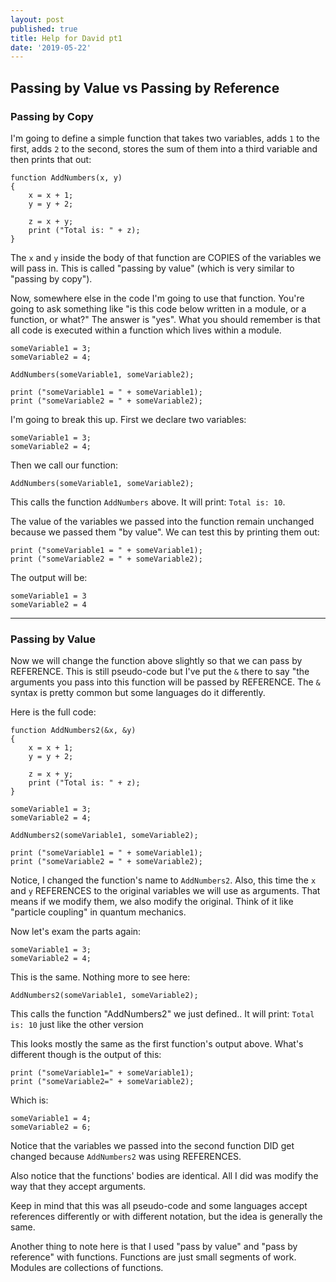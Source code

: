 ```yaml
---
layout: post
published: true
title: Help for David pt1
date: '2019-05-22'
---
```

## Passing by Value vs Passing by Reference

### Passing by Copy

I'm going to define a simple function that takes two variables, adds `1` to the first, adds `2` to the second, stores the sum of them into a third variable and then prints that out:

```
function AddNumbers(x, y)
{
    x = x + 1;
    y = y + 2;

    z = x + y;
    print ("Total is: " + z);
}
```

The `x` and `y` inside the body of that function are COPIES of the variables we will pass in. This is called "passing by value" (which is very similar to "passing by copy").

Now, somewhere else in the code I'm going to use that function. You're going to ask something like "is this code below written in a module, or a function, or what?" The answer is "yes". What you should remember is that all code is executed within a function which lives within a module.

```
someVariable1 = 3;
someVariable2 = 4;

AddNumbers(someVariable1, someVariable2);

print ("someVariable1 = " + someVariable1);
print ("someVariable2 = " + someVariable2);
```

I'm going to break this up. First we declare two variables:

```
someVariable1 = 3;
someVariable2 = 4;
```

Then we call our function: 

```
AddNumbers(someVariable1, someVariable2);
```

This calls the function `AddNumbers` above. It will print: `Total is: 10`.

The value of the variables we passed into the function remain unchanged because we passed them "by value". We can test this by printing them out:

```
print ("someVariable1 = " + someVariable1);
print ("someVariable2 = " + someVariable2);
```

The output will be:
```
someVariable1 = 3
someVariable2 = 4
```


<hr/>

### Passing by Value

Now we will change the function above slightly so that we can pass by REFERENCE. This is still pseudo-code but I've put the `&` there to say "the arguments you pass into this function will be passed by REFERENCE. The `&` syntax is pretty common but some languages do it differently.

Here is the full code:

```
function AddNumbers2(&x, &y)
{
    x = x + 1;
    y = y + 2;
    
    z = x + y;
    print ("Total is: " + z);
}

someVariable1 = 3;
someVariable2 = 4;

AddNumbers2(someVariable1, someVariable2);

print ("someVariable1 = " + someVariable1);
print ("someVariable2 = " + someVariable2);
```

Notice, I changed the function's name to `AddNumbers2`. Also, this time the `x` and `y` REFERENCES to the original variables we will use as arguments. That means if we modify them, we also modify the original. Think of it like "particle coupling" in quantum mechanics.

Now let's exam the parts again:

```
someVariable1 = 3;
someVariable2 = 4;
```

This is the same. Nothing more to see here:

```
AddNumbers2(someVariable1, someVariable2);
```

This calls the function "AddNumbers2" we just defined.. It will print: `Total is: 10` just like the other version

This looks mostly the same as the first function's output above. What's different though is the output of this:

```
print ("someVariable1=" + someVariable1);
print ("someVariable2=" + someVariable2);
```

Which is:

```
someVariable1 = 4;
someVariable2 = 6;
```

Notice that the variables we passed into the second function DID get changed because `AddNumbers2` was using REFERENCES.

Also notice that the functions' bodies are identical. All I did was modify the way that they accept arguments. 

Keep in mind that this was all pseudo-code and some languages accept references differently or with different notation, but the idea is generally the same.

Another thing to note here is that I used "pass by value" and "pass by reference" with functions. Functions are just small segments of work. Modules are collections of functions. 